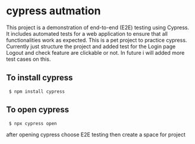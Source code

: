 # cypress autmation
<p id="description">This project is a demonstration of end-to-end (E2E) testing using Cypress. It includes automated tests for a web application to ensure that all functionalities work as expected. This is a pet project to practice cypress. Currently just structure the project and added test for the Login page Logout and check feature are clickable or not. In future i will added more test cases on this.</p>

## To install cypress 

``` $ npm install cypress``` 

## To open cypress

``` $ npx cypress open``` 


after opening cypress choose E2E testing then create a space for project
